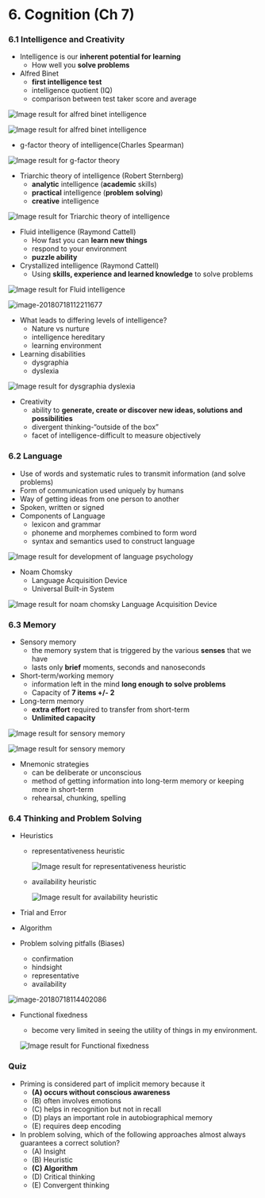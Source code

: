 # 6. Cognition (Ch 7)

### 6.1 Intelligence and Creativity

- Intelligence is our **inherent potential for learning**
	- How well you **solve problems**
- Alfred Binet
	- **first intelligence test**
	-  intelligence quotient (IQ)
	- comparison between test taker score and average

![Image result for alfred binet intelligence](assets/key+name+Alfred+BINET.+1857-1911.+Created+an+intelligence+test+that+could+measure+the+mental+age+of+school+children..jpg)

![Image result for alfred binet intelligence](assets/stanford-binet-scale.jpg)

- g-factor theory of intelligence(Charles Spearman)

![Image result for g-factor theory](assets/spearman-2-factor-theory-4-638.jpg)

- Triarchic theory of intelligence (Robert Sternberg)
	- **analytic** intelligence (**academic** skills)
	- **practical** intelligence (**problem** **solving**)
	- **creative** intelligence

![Image result for Triarchic theory of intelligence](assets/DVXniFoVoAAhAKS.jpg)

- Fluid intelligence (Raymond Cattell)
	- How fast you can **learn new things**
	- respond to your environment
	- **puzzle ability**
- Crystallized intelligence (Raymond Cattell)
	- Using **skills, experience and learned knowledge** to solve problems

![Image result for Fluid intelligence](assets/crystallized-intelligence-and-fluid-intelligence-interact-with-each-other.jpg)

![image-20180718112211677](assets/image-20180718112211677.png)

- What leads to differing levels of intelligence?
	- Nature vs nurture
	- intelligence hereditary
	- learning environment
- Learning disabilities
	- dysgraphia
	- dyslexia

![Image result for dysgraphia dyslexia](assets/b82c6dcb41034ee9b986ca1a795c71da.jpg)

- Creativity
	- ability to **generate, create or discover new ideas, solutions and possibilities**
	- divergent thinking-“outside of the box”
	- facet of intelligence-difficult to measure objectively

### 6.2 Language

- Use of words and systematic rules to transmit information (and solve problems)
- Form of communication used uniquely by humans
- Way of getting ideas from one person to another
- Spoken, written or signed
- Components of Language
	- lexicon and grammar
	- phoneme and morphemes combined to form word
	- syntax and semantics used to construct language

![Image result for development of language psychology](assets/cb10ecae4c1c4dcab190db2febd57fda.ashx)

- Noam Chomsky
	- Language Acquisition Device
	- Universal Built-in System

![Image result for noam chomsky Language Acquisition Device](assets/the-language-acquisition-device-was-proposed-by-chomsky-to-explain-unique-linguistic-oriented-theories-behaviorism-and-innatism-of-the-language-acquisition-device-was-proposed-by-chomsky-to-.jpg)

### 6.3 Memory

- Sensory memory
	- the memory system that is triggered by the various **senses** that we have
	-  lasts only **brief** moments, seconds and nanoseconds
- Short-term/working memory
	- information left in the mind **long enough to solve problems**
	- Capacity of **7 items +/- 2**
- Long-term memory
	- **extra effort** required to transfer from short-term
	- **Unlimited capacity**

![Image result for sensory memory](assets/CNX_Psych_08_01_Atkinson.jpg)

![Image result for sensory memory](assets/memory_scheme.jpg)

- Mnemonic strategies
	- can be deliberate or unconscious
	- method of getting information into long-term memory or keeping more in short-term
	- rehearsal, chunking, spelling

### 6.4 Thinking and Problem Solving

- Heuristics

  - representativeness heuristic

    ![Image result for representativeness heuristic](assets/maxresdefault.jpg)

  - availability heuristic

    ![Image result for availability heuristic](assets/slide24full.jpg)

- Trial and Error

- Algorithm

- Problem solving pitfalls (Biases)
  - confirmation
  - hindsight
  - representative
  - availability

![image-20180718114402086](assets/image-20180718114402086.png)

- Functional fixedness

  - become very limited in seeing the utility of things in my environment. 

  ![Image result for Functional fixedness](assets/introducing-functional-fixedness-5-638.jpg)

### Quiz

- Priming is considered part of implicit memory because it
	- **(A) occurs without conscious awareness**
	- (B) often involves emotions
	- (C) helps in recognition but not in recall
	- (D) plays an important role in autobiographical memory
	- (E) requires deep encoding
- In problem solving, which of the following approaches almost always guarantees a correct solution?
	- (A) Insight
	- (B) Heuristic
	- **(C) Algorithm**
	- (D) Critical thinking
	- (E) Convergent thinking
